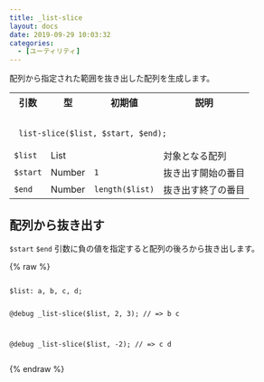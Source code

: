 ```yaml
---
title: _list-slice
layout: docs
date: 2019-09-29 10:03:32
categories:
  - [ユーティリティ]
---
```


配列から指定された範囲を抜き出した配列を生成します。

<table>
  <tr>
    <th>引数</th>
    <th>型</th>
    <th>初期値</th>
    <th>説明</th>
  </tr>
  <tr>
    <td colspan="4">
      <pre class="language-scss"><code>
_list-slice($list, $start, $end);
</code></pre>
    </td>
  </tr>
  <tr>
    <td><code>$list</code></td>
    <td>List</td>
    <td></td>
    <td>対象となる配列</td>
  </tr>
  <tr>
    <td><code>$start</code></td>
    <td>Number</td>
    <td><code><span class="token number">1</span></code></td>
    <td>抜き出す開始の番目</td>
  </tr>
  <tr>
    <td><code>$end</code></td>
    <td>Number</td>
    <td><code class="language-scss">length($list)</code></td>
    <td>抜き出す終了の番目</td>
  </tr>
</table>

## 配列から抜き出す

`$start` `$end` 引数に負の値を指定すると配列の後ろから抜き出します。

<div class="c demo">
  <div class="code">
    {% raw %}
      <pre class="language-scss"><code>
$list: a, b, c, d;

@debug _list-slice($list, 2, 3);
// => b c

@debug _list-slice($list, -2);
// => c d
</code></pre>
    {% endraw %}
  </div>
</div>